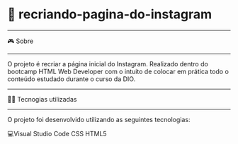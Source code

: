 # 👀 recriando-pagina-do-instagram
___________________________________________________________________________________________________________
🎮️ Sobre
___________________________________________________________________________________________________________
O projeto é recriar a página inicial do Instagram. Realizado dentro do bootcamp HTML Web Developer com o intuito de colocar em prática todo o conteúdo estudado durante o curso da DIO.
___________________________________________________________________________________________________________
👨‍💻️ Tecnogias utilizadas
___________________________________________________________________________________________________________
O projeto foi desenvolvido utilizando as seguintes tecnologias:

💻️Visual Studio Code
CSS
HTML5

